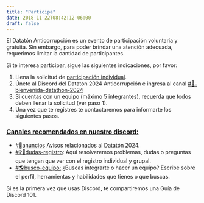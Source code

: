 ```yaml
---
title: "Participa"
date: 2018-11-22T08:42:12-06:00
draft: false
---
```


El Datatón Anticorrupción es un evento de participación voluntaria y gratuita. Sin embargo, para poder brindar una atención adecuada, requerimos limitar la cantidad de participantes.

Si te interesa participar, sigue las siguientes indicaciones, por favor:

1. Llena la solicitud de [participación individual](https://docs.google.com/forms/d/e/1FAIpQLSc8lydxOD1BnVu33xsVROCdA_khZy9yKxVn5J7Fg7h8P4Zh4g/viewform).
2. Únete al Discord del Dataton 2024 Anticorrupción e ingresa al canal [#🤖-bienvenida-datathon-2024](https://discord.com/channels/907813225897287710/1308651912593145856)
3. Si cuentas con un equipo (máximo 5 integrantes), recuerda que todos deben llenar la solicitud (ver paso 1).
4. Una vez que te registres te contactaremos para informarte los siguientes pasos.


### [Canales recomendados en nuestro discord:](https://github.com/PDNMX/dataton-website/blob/main/content/participa.md#canales-recomendados)

- [#📣anuncios](https://discord.com/channels/907813225897287710/1308663737137238107) Avisos relacionados al Datatón 2024. 
- [#❓📜dudas-registro](https://discord.com/channels/907813225897287710/1308664277208662036): Aquí resolveremos problemas, dudas o preguntas que tengan que ver con el registro individual y grupal.
- [#🌎busco-equipo:](https://discord.com/channels/907813225897287710/1308663895023550536) ¿Buscas integrarte o hacer un equipo? Escribe sobre el perfil, herramientas y habilidades que tienes o que buscas.

Si es la primera vez que usas Discord, te compartiremos una Guía de Discord 101.
